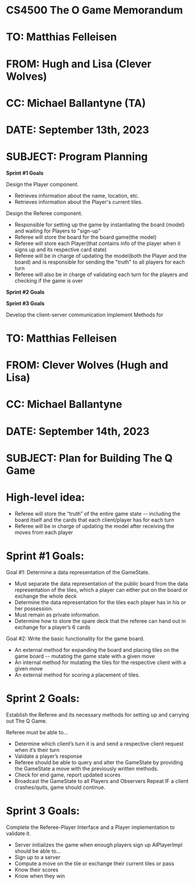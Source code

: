 # CS4500 The O Game Memorandum

# TO:   Matthias Felleisen

# FROM: Hugh and Lisa (Clever Wolves)

# CC:   Michael Ballantyne (TA)

# DATE: September 13th, 2023

# SUBJECT:  Program Planning


**Sprint #1 Goals**

Design the Player component.
- Retrieves information about the name, location, etc.
- Retrieves information about the Player's current tiles.

Design the Referee component.
- Responsible for setting up the game by
instantiating the board (model) and waiting
for Players to "sign-up"
- Referee will store the board for the board game(the model)
- Referee will store each Player(that contains info of the player when it signs up and its respective card state)
- Referee will be in charge of updating the model(both the Player and the board)
  and is responsible for sending the "truth" to all players for each turn
- Referee will also be in charge of validating each turn for the players and checking
  if the game is over
 
**Sprint #2 Goals**


**Sprint #3 Goals**

Develop the client-server communication
Implement Methods for 













# TO: Matthias Felleisen

# FROM: Clever Wolves (Hugh and Lisa)

# CC: Michael Ballantyne

# DATE: September 14th, 2023

# SUBJECT: Plan for Building The Q Game

# High-level idea:
- Referee will store the “truth” of the entire game state -- including the board itself and the cards that each client/player has for each turn
- Referee will be in charge of updating the model after receiving the moves from each player

# Sprint #1 Goals:

Goal #1: Determine a data representation of the GameState.
- Must separate the data representation of the public board from the data representation of the tiles, which a player can either put on the board or exchange the whole deck
- Determine the data representation for the tiles each player has in his or her
possession. 
- Must remain as private information.
- Determine how to store the spare deck that the referee can hand out in exchange for a player’s 6 cards

Goal #2: Write the basic functionality for the game board.
- An external method for expanding the board and placing tiles on the game board -- mutating the game state with a given move
- An internal method for mutating the tiles for the respective client with a given move
- An external method for scoring a placement of tiles.

# Sprint 2 Goals: 
Establish the Referee and its necessary methods for setting up and carrying out The Q Game.

Referee must be able to...
- Determine which client’s turn it is and send a respective client request when it’s their turn
- Validate a player’s response
- Referee should be able to query and alter the GameState by providing the GameState a move with the previously written methods.
- Check for end game, report updated scores
- Broadcast the GameState to all Players and Observers
Repeat
IF a client crashes/quits, game should continue.

# Sprint 3 Goals: 
Complete the Referee-Player Interface and a Player implementation to validate it.
- Server initializes the game when enough players sign up
AIPlayerImpl should be able to...
- Sign up to a server
- Compute a move on the tile or exchange their current tiles or pass
- Know their scores
- Know when they win
